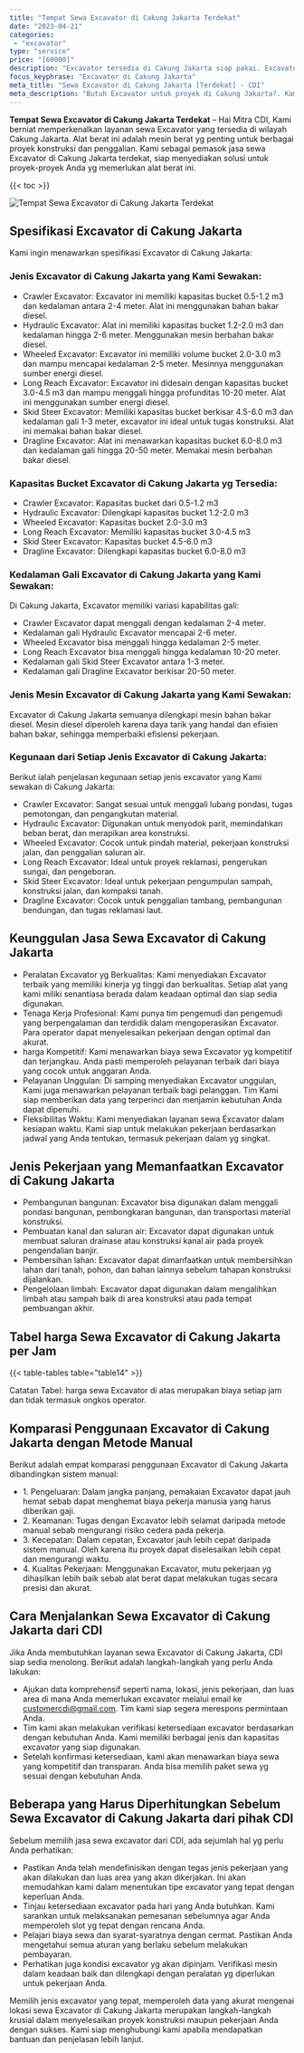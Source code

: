 ```yaml
---
title: "Tempat Sewa Excavator di Cakung Jakarta Terdekat"
date: "2023-04-21"
categories:
 - "excavator"
type: "service"
price: "[60000]"
description: "Excavator tersedia di Cakung Jakarta siap pakai. Excavator unggulan untuk proyek konstruksi yang membutuhkan peralatan profesional dengan performa optimal. Konsultasikan kebutuhan Anda."
focus_keyphrase: "Excavator di Cakung Jakarta"
meta_title: "Sewa Excavator di Cakung Jakarta [Terdekat] - CDI"
meta_description: "Butuh Excavator untuk proyek di Cakung Jakarta?. Kami tawarkan Excavator berkualitas untuk menyelesaikan pekerjaan. Harga kompetitif tersedia."
---
```


**Tempat Sewa Excavator di Cakung Jakarta Terdekat** – Hai Mitra CDI, Kami berniat memperkenalkan layanan sewa Excavator yang tersedia di wilayah Cakung Jakarta. Alat berat ini adalah mesin berat yg penting untuk berbagai proyek konstruksi dan penggalian. Kami sebagai pemasok jasa sewa Excavator di Cakung Jakarta terdekat, siap menyediakan solusi untuk proyek-proyek Anda yg memerlukan alat berat ini.

{{< toc >}}

![Tempat Sewa Excavator di Cakung Jakarta Terdekat](/images/excavator/excavator-24.jpg)

## Spesifikasi Excavator di Cakung Jakarta

Kami ingin menawarkan spesifikasi Excavator di Cakung Jakarta:

### Jenis Excavator di Cakung Jakarta yang Kami Sewakan:

*   Crawler Excavator: Excavator ini memiliki kapasitas bucket 0.5-1.2 m3 dan kedalaman antara 2-4 meter. Alat ini menggunakan bahan bakar diesel.
*   Hydraulic Excavator: Alat ini memiliki kapasitas bucket 1.2-2.0 m3 dan kedalaman hingga 2-6 meter. Menggunakan mesin berbahan bakar diesel.
*   Wheeled Excavator: Excavator ini memiliki volume bucket 2.0-3.0 m3 dan mampu mencapai kedalaman 2-5 meter. Mesinnya menggunakan sumber energi diesel.
*   Long Reach Excavator: Excavator ini didesain dengan kapasitas bucket 3.0-4.5 m3 dan mampu menggali hingga profunditas 10-20 meter. Alat ini menggunakan sumber energi diesel.
*   Skid Steer Excavator: Memiliki kapasitas bucket berkisar 4.5-6.0 m3 dan kedalaman gali 1-3 meter, excavator ini ideal untuk tugas konstruksi. Alat ini memakai bahan bakar diesel.
*   Dragline Excavator: Alat ini menawarkan kapasitas bucket 6.0-8.0 m3 dan kedalaman gali hingga 20-50 meter. Memakai mesin berbahan bakar diesel.

### Kapasitas Bucket Excavator di Cakung Jakarta yg Tersedia:

*   Crawler Excavator: Kapasitas bucket dari 0.5-1.2 m3
*   Hydraulic Excavator: Dilengkapi kapasitas bucket 1.2-2.0 m3
*   Wheeled Excavator: Kapasitas bucket 2.0-3.0 m3
*   Long Reach Excavator: Memiliki kapasitas bucket 3.0-4.5 m3
*   Skid Steer Excavator: Kapasitas bucket 4.5-6.0 m3
*   Dragline Excavator: Dilengkapi kapasitas bucket 6.0-8.0 m3

### Kedalaman Gali Excavator di Cakung Jakarta yang Kami Sewakan:

Di Cakung Jakarta, Excavator memiliki variasi kapabilitas gali:

*   Crawler Excavator dapat menggali dengan kedalaman 2-4 meter.
*   Kedalaman gali Hydraulic Excavator mencapai 2-6 meter.
*   Wheeled Excavator bisa menggali hingga kedalaman 2-5 meter.
*   Long Reach Excavator bisa menggali hingga kedalaman 10-20 meter.
*   Kedalaman gali Skid Steer Excavator antara 1-3 meter.
*   Kedalaman gali Dragline Excavator berkisar 20-50 meter.

### Jenis Mesin Excavator di Cakung Jakarta yang Kami Sewakan:

Excavator di Cakung Jakarta semuanya dilengkapi mesin bahan bakar diesel. Mesin diesel diperoleh karena daya tarik yang handal dan efisien bahan bakar, sehingga memperbaiki efisiensi pekerjaan.

### Kegunaan dari Setiap Jenis Excavator di Cakung Jakarta:

Berikut ialah penjelasan kegunaan setiap jenis excavator yang Kami sewakan di Cakung Jakarta:

*   Crawler Excavator: Sangat sesuai untuk menggali lubang pondasi, tugas pemotongan, dan pengangkutan material.
*   Hydraulic Excavator: Digunakan untuk menyodok parit, memindahkan beban berat, dan merapikan area konstruksi.
*   Wheeled Excavator: Cocok untuk pindah material, pekerjaan konstruksi jalan, dan penggalian saluran air.
*   Long Reach Excavator: Ideal untuk proyek reklamasi, pengerukan sungai, dan pengeboran.
*   Skid Steer Excavator: Ideal untuk pekerjaan pengumpulan sampah, konstruksi jalan, dan kompaksi tanah.
*   Dragline Excavator: Cocok untuk penggalian tambang, pembangunan bendungan, dan tugas reklamasi laut.

## Keunggulan Jasa Sewa Excavator di Cakung Jakarta

*   Peralatan Excavator yg Berkualitas: Kami menyediakan Excavator terbaik yang memiliki kinerja yg tinggi dan berkualitas. Setiap alat yang kami miliki senantiasa berada dalam keadaan optimal dan siap sedia digunakan.
*   Tenaga Kerja Profesional: Kami punya tim pengemudi dan pengemudi yang berpengalaman dan terdidik dalam mengoperasikan Excavator. Para operator dapat menyelesaikan pekerjaan dengan optimal dan akurat.
*   harga Kompetitif: Kami menawarkan biaya sewa Excavator yg kompetitif dan terjangkau. Anda pasti memperoleh pelayanan terbaik dari biaya yang cocok untuk anggaran Anda.
*   Pelayanan Unggulan: Di samping menyediakan Excavator unggulan, Kami juga menawarkan pelayanan terbaik bagi pelanggan. Tim Kami siap memberikan data yang terperinci dan menjamin kebutuhan Anda dapat dipenuhi.
*   Fleksibilitas Waktu: Kami menyediakan layanan sewa Excavator dalam kesiapan waktu. Kami siap untuk melakukan pekerjaan berdasarkan jadwal yang Anda tentukan, termasuk pekerjaan dalam yg singkat.

## Jenis Pekerjaan yang Memanfaatkan Excavator di Cakung Jakarta

*   Pembangunan bangunan: Excavator bisa digunakan dalam menggali pondasi bangunan, pembongkaran bangunan, dan transportasi material konstruksi.
*   Pembuatan kanal dan saluran air: Excavator dapat digunakan untuk membuat saluran drainase atau konstruksi kanal air pada proyek pengendalian banjir.
*   Pembersihan lahan: Excavator dapat dimanfaatkan untuk membersihkan lahan dari tanah, pohon, dan bahan lainnya sebelum tahapan konstruksi dijalankan.
*   Pengelolaan limbah: Excavator dapat digunakan dalam mengalihkan limbah atau sampah baik di area konstruksi atau pada tempat pembuangan akhir.

## Tabel harga Sewa Excavator di Cakung Jakarta per Jam

{{< table-tables table="table14" >}}

Catatan Tabel: harga sewa Excavator di atas merupakan biaya setiap jam dan tidak termasuk ongkos operator.

## Komparasi Penggunaan Excavator di Cakung Jakarta dengan Metode Manual

Berikut adalah empat komparasi penggunaan Excavator di Cakung Jakarta dibandingkan sistem manual:

*   1\. Pengeluaran: Dalam jangka panjang, pemakaian Excavator dapat jauh hemat sebab dapat menghemat biaya pekerja manusia yang harus diberikan gaji.
*   2\. Keamanan: Tugas dengan Excavator lebih selamat daripada metode manual sebab mengurangi risiko cedera pada pekerja.
*   3\. Kecepatan: Dalam cepatan, Excavator jauh lebih cepat daripada sistem manual. Oleh karena itu proyek dapat diselesaikan lebih cepat dan mengurangi waktu.
*   4\. Kualitas Pekerjaan: Menggunakan Excavator, mutu pekerjaan yg dihasilkan lebih baik sebab alat berat dapat melakukan tugas secara presisi dan akurat.

## Cara Menjalankan Sewa Excavator di Cakung Jakarta dari CDI

Jika Anda membutuhkan layanan sewa Excavator di Cakung Jakarta, CDI siap sedia menolong. Berikut adalah langkah-langkah yang perlu Anda lakukan:

*   Ajukan data komprehensif seperti nama, lokasi, jenis pekerjaan, dan luas area di mana Anda memerlukan excavator melalui email ke customercdi@gmail.com. Tim kami siap segera merespons permintaan Anda.
*   Tim kami akan melakukan verifikasi ketersediaan excavator berdasarkan dengan kebutuhan Anda. Kami memiliki berbagai jenis dan kapasitas excavator yang siap digunakan.
*   Setelah konfirmasi ketersediaan, kami akan menawarkan biaya sewa yang kompetitif dan transparan. Anda bisa memilih paket sewa yg sesuai dengan kebutuhan Anda.

## Beberapa yang Harus Diperhitungkan Sebelum Sewa Excavator di Cakung Jakarta dari pihak CDI

Sebelum memilih jasa sewa excavator dari CDI, ada sejumlah hal yg perlu Anda perhatikan:

*   Pastikan Anda telah mendefinisikan dengan tegas jenis pekerjaan yang akan dilakukan dan luas area yang akan dikerjakan. Ini akan memudahkan kami dalam menentukan tipe excavator yang tepat dengan keperluan Anda.
*   Tinjau ketersediaan excavator pada hari yang Anda butuhkan. Kami sarankan untuk melaksanakan pemesanan sebelumnya agar Anda memperoleh slot yg tepat dengan rencana Anda.
*   Pelajari biaya sewa dan syarat-syaratnya dengan cermat. Pastikan Anda mengetahui semua aturan yang berlaku sebelum melakukan pembayaran.
*   Perhatikan juga kondisi excavator yg akan dipinjam. Verifikasi mesin dalam keadaan baik dan dilengkapi dengan peralatan yg diperlukan untuk pekerjaan Anda.

Memilih jenis excavator yang tepat, memperoleh data yang akurat mengenai lokasi sewa Excavator di Cakung Jakarta merupakan langkah-langkah krusial dalam menyelesaikan proyek konstruksi maupun pekerjaan Anda dengan sukses. Kami siap menghubungi kami apabila mendapatkan bantuan dan penjelasan lebih lanjut.